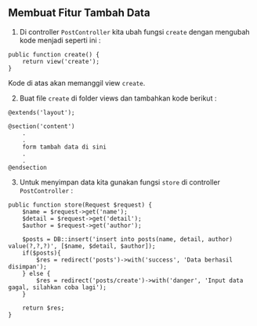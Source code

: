 ## Membuat Fitur Tambah Data

1. Di controller `PostController` kita ubah fungsi `create` dengan mengubah kode menjadi seperti ini :
```
public function create() {
    return view('create');
}
```
Kode di atas akan memanggil view `create`.

2. Buat file `create` di folder views dan tambahkan kode berikut :
```
@extends('layout');

@section('content')
    .
    .
    form tambah data di sini
    .
    .
@endsection
```
3. Untuk menyimpan data kita gunakan fungsi `store` di controller `PostController` :
```
public function store(Request $request) {
    $name = $request->get('name');
    $detail = $request->get('detail');
    $author = $request->get('author');

    $posts = DB::insert('insert into posts(name, detail, author) value(?,?,?)', [$name, $detail, $author]);
    if($posts){
        $res = redirect('posts')->with('success', 'Data berhasil disimpan');
    } else {
        $res = redirect('posts/create')->with('danger', 'Input data gagal, silahkan coba lagi');
    }

    return $res;
}
```
